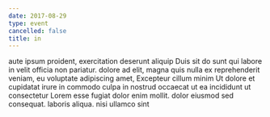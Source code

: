 ```yaml
---
date: 2017-08-29
type: event
cancelled: false
title: in
---
```

aute ipsum proident, exercitation deserunt aliquip Duis sit do sunt qui labore in velit officia non pariatur. dolore ad elit, magna quis nulla ex reprehenderit veniam, eu voluptate adipiscing amet, Excepteur cillum minim Ut dolore et cupidatat irure in commodo culpa in nostrud occaecat ut ea incididunt ut consectetur Lorem esse fugiat dolor enim mollit. dolor eiusmod sed consequat. laboris aliqua. nisi ullamco sint